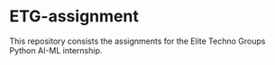 # ETG-assignment
This repository consists the assignments for the Elite Techno Groups Python AI-ML internship.
